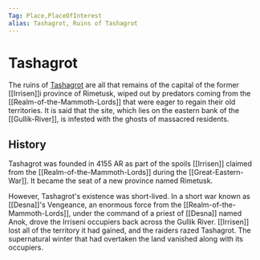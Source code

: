 ```yaml
---
Tag: Place,PlaceOfInterest
alias: Tashagrot, Ruins of Tashagrot
---
```

# Tashagrot
The ruins of [Tashagrot](https://pathfinderwiki.com/wiki/Tashagrot) are all that remains of the capital of the former [[Irrisen]]i province of Rimetusk, wiped out by predators coming from the [[Realm-of-the-Mammoth-Lords]] that were eager to regain their old territories. It is said that the site, which lies on the eastern bank of the [[Gullik-River]], is infested with the ghosts of massacred residents.

## History
Tashagrot was founded in 4155 AR as part of the spoils [[Irrisen]] claimed from the [[Realm-of-the-Mammoth-Lords]] during the [[Great-Eastern-War]]. It became the seat of a new province named Rimetusk.

However, Tashagrot's existence was short-lived. In a short war known as [[Desna]]'s Vengeance, an enormous force from the [[Realm-of-the-Mammoth-Lords]], under the command of a priest of [[Desna]] named Anok, drove the Irriseni occupiers back across the Gullik River. [[Irrisen]] lost all of the territory it had gained, and the raiders razed Tashagrot. The supernatural winter that had overtaken the land vanished along with its occupiers.